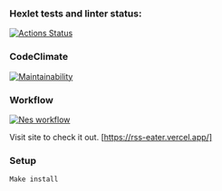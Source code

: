 ### Hexlet tests and linter status:
[![Actions Status](https://github.com/Nesaq/frontend-project-lvl3/workflows/hexlet-check/badge.svg)](https://github.com/Nesaq/frontend-project-lvl3/actions)
### CodeClimate
[![Maintainability](https://api.codeclimate.com/v1/badges/84856e3113f6cbb0b6bb/maintainability)](https://codeclimate.com/github/Nesaq/frontend-project-lvl3/maintainability)
### Workflow
[![Nes workflow](https://github.com/Nesaq/frontend-project-lvl3/actions/workflows/my-workflow.yml/badge.svg)](https://github.com/Nesaq/frontend-project-lvl3/actions/workflows/my-workflow.yml)

Visit site to check it out. [https://rss-eater.vercel.app/]

### Setup

```
Make install
```